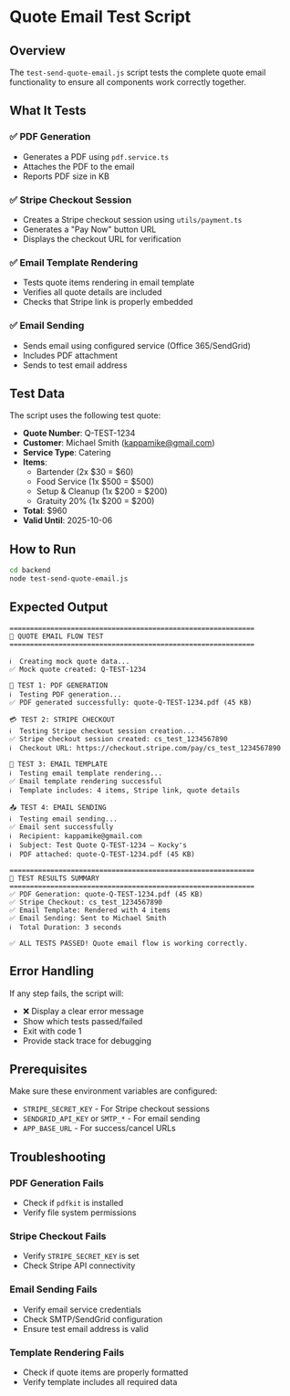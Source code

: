 # Quote Email Test Script

## Overview
The `test-send-quote-email.js` script tests the complete quote email functionality to ensure all components work correctly together.

## What It Tests

### ✅ PDF Generation
- Generates a PDF using `pdf.service.ts`
- Attaches the PDF to the email
- Reports PDF size in KB

### ✅ Stripe Checkout Session
- Creates a Stripe checkout session using `utils/payment.ts`
- Generates a "Pay Now" button URL
- Displays the checkout URL for verification

### ✅ Email Template Rendering
- Tests quote items rendering in email template
- Verifies all quote details are included
- Checks that Stripe link is properly embedded

### ✅ Email Sending
- Sends email using configured service (Office 365/SendGrid)
- Includes PDF attachment
- Sends to test email address

## Test Data

The script uses the following test quote:
- **Quote Number**: Q-TEST-1234
- **Customer**: Michael Smith (kappamike@gmail.com)
- **Service Type**: Catering
- **Items**:
  - Bartender (2x $30 = $60)
  - Food Service (1x $500 = $500)
  - Setup & Cleanup (1x $200 = $200)
  - Gratuity 20% (1x $200 = $200)
- **Total**: $960
- **Valid Until**: 2025-10-06

## How to Run

```bash
cd backend
node test-send-quote-email.js
```

## Expected Output

```
============================================================
🧪 QUOTE EMAIL FLOW TEST
============================================================

ℹ️  Creating mock quote data...
✅ Mock quote created: Q-TEST-1234

📄 TEST 1: PDF GENERATION
ℹ️  Testing PDF generation...
✅ PDF generated successfully: quote-Q-TEST-1234.pdf (45 KB)

💳 TEST 2: STRIPE CHECKOUT
ℹ️  Testing Stripe checkout session creation...
✅ Stripe checkout session created: cs_test_1234567890
ℹ️  Checkout URL: https://checkout.stripe.com/pay/cs_test_1234567890

📧 TEST 3: EMAIL TEMPLATE
ℹ️  Testing email template rendering...
✅ Email template rendering successful
ℹ️  Template includes: 4 items, Stripe link, quote details

📤 TEST 4: EMAIL SENDING
ℹ️  Testing email sending...
✅ Email sent successfully
ℹ️  Recipient: kappamike@gmail.com
ℹ️  Subject: Test Quote Q-TEST-1234 — Kocky's
ℹ️  PDF attached: quote-Q-TEST-1234.pdf (45 KB)

============================================================
🎉 TEST RESULTS SUMMARY
============================================================
✅ PDF Generation: quote-Q-TEST-1234.pdf (45 KB)
✅ Stripe Checkout: cs_test_1234567890
✅ Email Template: Rendered with 4 items
✅ Email Sending: Sent to Michael Smith
ℹ️  Total Duration: 3 seconds

✅ ALL TESTS PASSED! Quote email flow is working correctly.
```

## Error Handling

If any step fails, the script will:
- ❌ Display a clear error message
- Show which tests passed/failed
- Exit with code 1
- Provide stack trace for debugging

## Prerequisites

Make sure these environment variables are configured:
- `STRIPE_SECRET_KEY` - For Stripe checkout sessions
- `SENDGRID_API_KEY` or `SMTP_*` - For email sending
- `APP_BASE_URL` - For success/cancel URLs

## Troubleshooting

### PDF Generation Fails
- Check if `pdfkit` is installed
- Verify file system permissions

### Stripe Checkout Fails
- Verify `STRIPE_SECRET_KEY` is set
- Check Stripe API connectivity

### Email Sending Fails
- Verify email service credentials
- Check SMTP/SendGrid configuration
- Ensure test email address is valid

### Template Rendering Fails
- Check if quote items are properly formatted
- Verify template includes all required data

